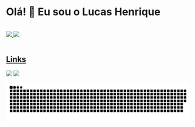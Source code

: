 <div>
 <h1>Olá! 👋 Eu sou o Lucas Henrique</h1>
 </div>

 <div>
 <br>
  <a href="https://github.com/lucashgp-dev">
  <img height="180em" src="https://github-readme-stats.vercel.app/api?username=lucashgp-dev&show_icons=true&theme=dark&include_all_commits=true&count_private=true"/>
  <img height="180em" src="https://github-readme-stats.vercel.app/api/top-langs/?username=lucashgp-dev&layout=compact&langs_count=7&theme=dark"/>
</div>
 
 <br>
 
<div> 
  <h2>Links</h2>
  <a href = "mailto:lucashgp.l@hotmail.com"><img src="https://img.shields.io/badge/-Hotmail-%23333?style=for-the-badge&logo=gmail&logoColor=white" target="_blank"></a>
  <a href="https://www.linkedin.com/in/lucashgp-dev/" target="_blank"><img src="https://img.shields.io/badge/-LinkedIn-%230077B5?style=for-the-badge&logo=linkedin&logoColor=white" target="_blank"></a> 
 </div>

  ![Snake animation](https://github.com/lucashgp-dev/lucashgp-dev/blob/output/github-contribution-grid-snake.svg)

